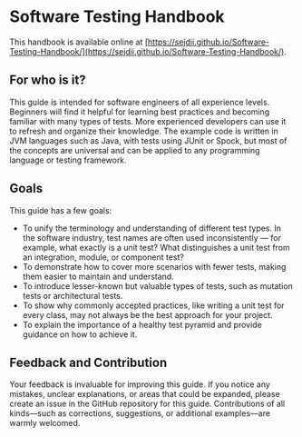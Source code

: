 # Software Testing Handbook

This handbook is available online at [https://sejdii.github.io/Software-Testing-Handbook/](https://sejdii.github.io/Software-Testing-Handbook/).

## For who is it?

This guide is intended for software engineers of all experience levels. Beginners will find it helpful for learning best practices and becoming familiar with many types of tests. More experienced developers can use it to refresh and organize their knowledge. The example code is written in JVM languages such as Java, with tests using JUnit or Spock, but most of the concepts are universal and can be applied to any programming language or testing framework.

## Goals

This guide has a few goals:

- To unify the terminology and understanding of different test types. In the software industry, test names are often used inconsistently — for example, what exactly is a unit test? What distinguishes a unit test from an integration, module, or component test?
- To demonstrate how to cover more scenarios with fewer tests, making them easier to maintain and understand.
- To introduce lesser-known but valuable types of tests, such as mutation tests or architectural tests.
- To show why commonly accepted practices, like writing a unit test for every class, may not always be the best approach for your project.
- To explain the importance of a healthy test pyramid and provide guidance on how to achieve it.

## Feedback and Contribution

Your feedback is invaluable for improving this guide. If you notice any mistakes, unclear explanations, or areas that could be expanded, please create an issue in the GitHub repository for this guide. Contributions of all kinds—such as corrections, suggestions, or additional examples—are warmly welcomed.